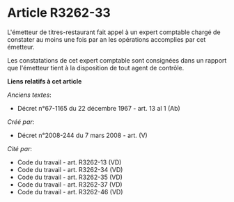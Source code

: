 # Article R3262-33

L'émetteur de titres-restaurant fait appel à un expert comptable chargé de constater au moins une fois par an les opérations
accomplies par cet émetteur.

Les constatations de cet expert comptable sont consignées dans un rapport que l'émetteur tient à la disposition de tout agent
de contrôle.

**Liens relatifs à cet article**

_Anciens textes_:

  - Décret n°67-1165 du 22 décembre 1967 - art. 13 al 1 (Ab)

_Créé par_:

  - Décret n°2008-244 du 7 mars 2008 - art. (V)

_Cité par_:

  - Code du travail - art. R3262-13 (VD)
  - Code du travail - art. R3262-34 (VD)
  - Code du travail - art. R3262-35 (VD)
  - Code du travail - art. R3262-37 (VD)
  - Code du travail - art. R3262-46 (VD)
